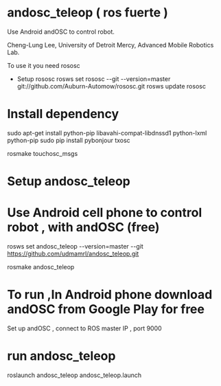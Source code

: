 andosc_teleop ( ros fuerte )
=============

Use Android andOSC to control robot.

Cheng-Lung Lee, 
University of Detroit Mercy, Advanced Mobile Robotics Lab.


To use it you need rososc 

* Setup rososc
rosws set rososc --git --version=master git://github.com/Auburn-Automow/rososc.git
rosws update rososc

# Install dependency 
sudo apt-get install python-pip libavahi-compat-libdnssd1 python-lxml python-pip
sudo pip install pybonjour txosc

rosmake touchosc_msgs


# Setup andosc_teleop
# Use Android cell phone to control robot , with andOSC (free)

rosws set andosc_teleop --version=master --git https://github.com/udmamrl/andosc_teleop.git

rosmake andosc_teleop

# To run ,In Android phone download andOSC from Google Play for free
Set up andOSC , connect to ROS master IP , port 9000

# run andosc_teleop
roslaunch andosc_teleop andosc_teleop.launch 


